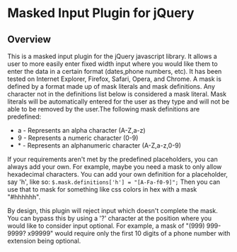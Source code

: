 Masked Input Plugin for jQuery
==============================

Overview
--------
This is a masked input plugin for the jQuery javascript library. It allows a user to more easily enter fixed width input where you would like them to enter the data in a certain format (dates,phone numbers, etc). It has been tested on Internet Explorer, Firefox, Safari, Opera, and Chrome.  A mask is defined by a format made up of mask literals and mask definitions. Any character not in the definitions list below is considered a mask literal. Mask literals will be automatically entered for the user as they type and will not be able to be removed by the user.The following mask definitions are predefined:

* a - Represents an alpha character (A-Z,a-z)
* 9 - Represents a numeric character (0-9)
* \* - Represents an alphanumeric character (A-Z,a-z,0-9)

If your requirements aren't met by the predefined placeholders, you can always add your own. For example, maybe you need a mask to only allow hexadecimal characters. You can add your own definition for a placeholder, say 'h', like so: `$.mask.definitions['h'] = "[A-Fa-f0-9]";` Then you can use that to mask for something like css colors in hex with a mask "#hhhhhh".

By design, this plugin will reject input which doesn't complete the mask. You can bypass this by using a '?' character at the position where you would like to consider input optional. For example, a mask of "(999) 999-9999? x99999" would require only the first 10 digits of a phone number with extension being optional.

